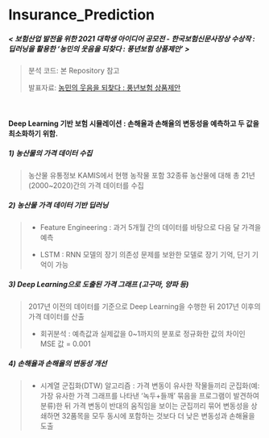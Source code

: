 # Insurance_Prediction

##### <  보험산업 발전을 위한 2021 대학생 아이디어 공모전 - 한국보험신문사장상 수상작 : 딥러닝을 활용한 ‘농민의 웃음을 되찾다 : 풍년보험 상품제안’ >
> 분석 코드: 본 Repository 참고
>
> 발표자료: [농민의 웃음을 되찾다 : 풍년보험 상품제안](https://drive.google.com/file/d/1y1-0T1Na9l9fSXNgPSgsRLgc5an6mids/view?usp=sharing)

<br>


#### Deep Learning 기반 보험 시뮬레이션 : 손해율과 손해율의 변동성을 예측하고 두 값을 최소화하기 위함.

##### 1) 농산물의 가격 데이터 수집
>농산물 유통정보 KAMIS에서 현행 농작물 포함 32종류 농산물에 대해 총 21년(2000~2020)간의 가격 데이터를 수집

##### 2) 농산물 가격 데이터 기반 딥러닝
>* Feature Engineering : 과거 5개월 간의 데이터를 바탕으로 다음 달 가격을 예측
>
>* LSTM : RNN 모델의 장기 의존성 문제를 보완한 모델로 장기 기억, 단기 기억이 가능

##### 3) Deep Learning으로 도출된 가격 그래프 (고구마, 양파 등)
>2017년 이전의 데이터를 기준으로 Deep Learning을 수행한 뒤 2017년 이후의 가격 데이터를 산출
>
>* 회귀분석 : 예측값과 실제값을 0~1까지의 분포로 정규화한 값의 차이인 MSE 값 = 0.001

##### 4) 손해율과 손해율의 변동성 개선
>* 시계열 군집화(DTW) 알고리즘 : 가격 변동이 유사한 작물들끼리 군집화(예: 가장 유사한 가격 그래프를 나타낸 ‘녹두+들깨’ 묶음을 프로그램이 발견하여 분류)한 뒤 가격 변동이 반대의 움직임을 보이는 군집끼리 묶어 변동성을 상쇄하면 32품목을 모두 동시에 포함하는 것보다 더 낮은 변동성과 손해율을 도출

